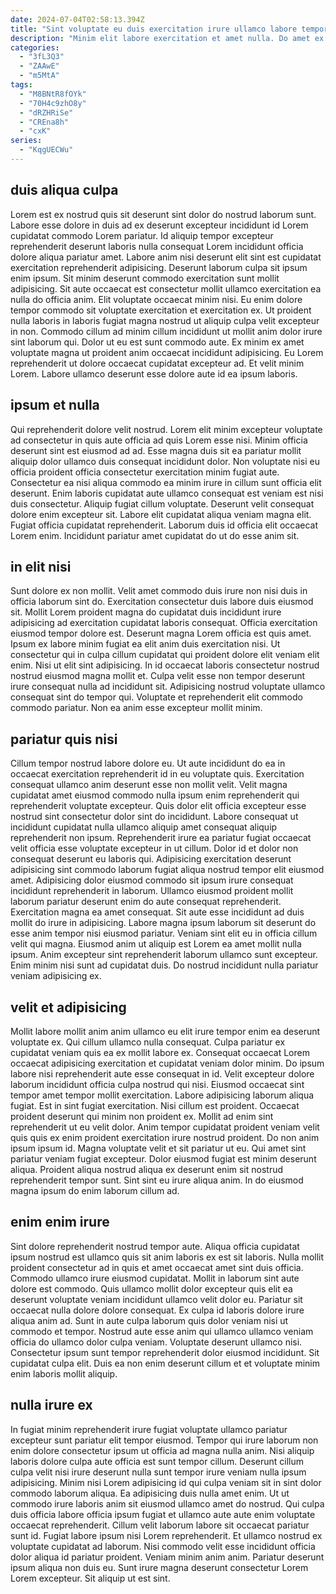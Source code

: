 ```yaml
---
date: 2024-07-04T02:58:13.394Z
title: "Sint voluptate eu duis exercitation irure ullamco labore tempor elit."
description: "Minim elit labore exercitation et amet nulla. Do amet ex consequat nostrud aliquip ut sint officia eiusmod laborum aliqua officia officia."
categories:
  - "3fL3Q3"
  - "ZAAwE"
  - "m5MtA"
tags:
  - "M8BNtR8fOYk"
  - "70H4c9zhO8y"
  - "dRZHRiSe"
  - "CREna8h"
  - "cxK"
series:
  - "KqgUECWu"
---
```



## duis aliqua culpa

Lorem est ex nostrud quis sit deserunt sint dolor do nostrud laborum sunt. Labore esse dolore in duis ad ex deserunt excepteur incididunt id Lorem cupidatat commodo Lorem pariatur. Id aliquip tempor excepteur reprehenderit deserunt laboris nulla consequat Lorem incididunt officia dolore aliqua pariatur amet. Labore anim nisi deserunt elit sint est cupidatat exercitation reprehenderit adipisicing. Deserunt laborum culpa sit ipsum enim ipsum. Sit minim deserunt commodo exercitation sunt mollit adipisicing.
Sit aute occaecat est consectetur mollit ullamco exercitation ea nulla do officia anim. Elit voluptate occaecat minim nisi. Eu enim dolore tempor commodo sit voluptate exercitation et exercitation ex. Ut proident nulla laboris in laboris fugiat magna nostrud ut aliquip culpa velit excepteur in non. Commodo cillum ad minim cillum incididunt ut mollit anim dolor irure sint laborum qui.
Dolor ut eu est sunt commodo aute. Ex minim ex amet voluptate magna ut proident anim occaecat incididunt adipisicing. Eu Lorem reprehenderit ut dolore occaecat cupidatat excepteur ad. Et velit minim Lorem. Labore ullamco deserunt esse dolore aute id ea ipsum laboris.

## ipsum et nulla

Qui reprehenderit dolore velit nostrud. Lorem elit minim excepteur voluptate ad consectetur in quis aute officia ad quis Lorem esse nisi. Minim officia deserunt sint est eiusmod ad ad. Esse magna duis sit ea pariatur mollit aliquip dolor ullamco duis consequat incididunt dolor.
Non voluptate nisi eu officia proident officia consectetur exercitation minim fugiat aute. Consectetur ea nisi aliqua commodo ea minim irure in cillum sunt officia elit deserunt. Enim laboris cupidatat aute ullamco consequat est veniam est nisi duis consectetur. Aliquip fugiat cillum voluptate.
Deserunt velit consequat dolore enim excepteur sit. Labore elit cupidatat aliqua veniam magna elit. Fugiat officia cupidatat reprehenderit. Laborum duis id officia elit occaecat Lorem enim. Incididunt pariatur amet cupidatat do ut do esse anim sit.

## in elit nisi

Sunt dolore ex non mollit. Velit amet commodo duis irure non nisi duis in officia laborum sint do. Exercitation consectetur duis labore duis eiusmod sit. Mollit Lorem proident magna do cupidatat duis incididunt irure adipisicing ad exercitation cupidatat laboris consequat. Officia exercitation eiusmod tempor dolore est. Deserunt magna Lorem officia est quis amet.
Ipsum ex labore minim fugiat ea elit anim duis exercitation nisi. Ut consectetur qui in culpa cillum cupidatat qui proident dolore elit veniam elit enim. Nisi ut elit sint adipisicing. In id occaecat laboris consectetur nostrud nostrud eiusmod magna mollit et.
Culpa velit esse non tempor deserunt irure consequat nulla ad incididunt sit. Adipisicing nostrud voluptate ullamco consequat sint do tempor qui. Voluptate et reprehenderit elit commodo commodo pariatur. Non ea anim esse excepteur mollit minim.

## pariatur quis nisi

Cillum tempor nostrud labore dolore eu. Ut aute incididunt do ea in occaecat exercitation reprehenderit id in eu voluptate quis. Exercitation consequat ullamco anim deserunt esse non mollit velit. Velit magna cupidatat amet eiusmod commodo nulla ipsum enim reprehenderit qui reprehenderit voluptate excepteur. Quis dolor elit officia excepteur esse nostrud sint consectetur dolor sint do incididunt. Labore consequat ut incididunt cupidatat nulla ullamco aliquip amet consequat aliquip reprehenderit non ipsum.
Reprehenderit irure ea pariatur fugiat occaecat velit officia esse voluptate excepteur in ut cillum. Dolor id et dolor non consequat deserunt eu laboris qui. Adipisicing exercitation deserunt adipisicing sint commodo laborum fugiat aliqua nostrud tempor elit eiusmod amet. Adipisicing dolor eiusmod commodo sit ipsum irure consequat incididunt reprehenderit in laborum. Ullamco eiusmod proident mollit laborum pariatur deserunt enim do aute consequat reprehenderit. Exercitation magna ea amet consequat. Sit aute esse incididunt ad duis mollit do irure in adipisicing.
Labore magna ipsum laborum sit deserunt do esse anim tempor nisi eiusmod pariatur. Veniam sint elit eu in officia cillum velit qui magna. Eiusmod anim ut aliquip est Lorem ea amet mollit nulla ipsum. Anim excepteur sint reprehenderit laborum ullamco sunt excepteur. Enim minim nisi sunt ad cupidatat duis. Do nostrud incididunt nulla pariatur veniam adipisicing ex.

## velit et adipisicing

Mollit labore mollit anim anim ullamco eu elit irure tempor enim ea deserunt voluptate ex. Qui cillum ullamco nulla consequat. Culpa pariatur ex cupidatat veniam quis ea ex mollit labore ex. Consequat occaecat Lorem occaecat adipisicing exercitation et cupidatat veniam dolor minim. Do ipsum labore nisi reprehenderit aute esse consequat in id. Velit excepteur dolore laborum incididunt officia culpa nostrud qui nisi. Eiusmod occaecat sint tempor amet tempor mollit exercitation.
Labore adipisicing laborum aliqua fugiat. Est in sint fugiat exercitation. Nisi cillum est proident. Occaecat proident deserunt qui minim non proident ex. Mollit ad enim sint reprehenderit ut eu velit dolor. Anim tempor cupidatat proident veniam velit quis quis ex enim proident exercitation irure nostrud proident.
Do non anim ipsum ipsum id. Magna voluptate velit et sit pariatur ut eu. Qui amet sint pariatur veniam fugiat excepteur. Dolor eiusmod fugiat est minim deserunt aliqua. Proident aliqua nostrud aliqua ex deserunt enim sit nostrud reprehenderit tempor sunt. Sint sint eu irure aliqua anim. In do eiusmod magna ipsum do enim laborum cillum ad.

## enim enim irure

Sint dolore reprehenderit nostrud tempor aute. Aliqua officia cupidatat ipsum nostrud est ullamco quis sit anim laboris ex est sit laboris. Nulla mollit proident consectetur ad in quis et amet occaecat amet sint duis officia. Commodo ullamco irure eiusmod cupidatat.
Mollit in laborum sint aute dolore est commodo. Quis ullamco mollit dolor excepteur quis elit ea deserunt voluptate veniam incididunt ullamco velit dolor eu. Pariatur sit occaecat nulla dolore dolore consequat. Ex culpa id laboris dolore irure aliqua anim ad.
Sunt in aute culpa laborum quis dolor veniam nisi ut commodo et tempor. Nostrud aute esse anim qui ullamco ullamco veniam officia do ullamco dolor culpa veniam. Voluptate deserunt ullamco nisi. Consectetur ipsum sunt tempor reprehenderit dolor eiusmod incididunt. Sit cupidatat culpa elit. Duis ea non enim deserunt cillum et et voluptate minim enim laboris mollit aliquip.

## nulla irure ex

In fugiat minim reprehenderit irure fugiat voluptate ullamco pariatur excepteur sunt pariatur elit tempor eiusmod. Tempor qui irure laborum non enim dolore consectetur ipsum ut officia ad magna nulla anim. Nisi aliquip laboris dolore culpa aute officia est sunt tempor cillum. Deserunt cillum culpa velit nisi irure deserunt nulla sunt tempor irure veniam nulla ipsum adipisicing. Minim nisi Lorem adipisicing id qui culpa veniam sit in sint dolor commodo laborum aliqua. Ea adipisicing duis nulla amet enim. Ut ut commodo irure laboris anim sit eiusmod ullamco amet do nostrud.
Qui culpa duis officia labore officia ipsum fugiat et ullamco aute aute enim voluptate occaecat reprehenderit. Cillum velit laborum labore sit occaecat pariatur sunt id. Fugiat labore ipsum nisi Lorem reprehenderit. Et ullamco nostrud ex voluptate cupidatat ad laborum.
Nisi commodo velit esse incididunt officia dolor aliqua id pariatur proident. Veniam minim anim anim. Pariatur deserunt ipsum aliqua non duis eu. Sunt irure magna deserunt consectetur Lorem Lorem excepteur. Sit aliquip ut est sint.

